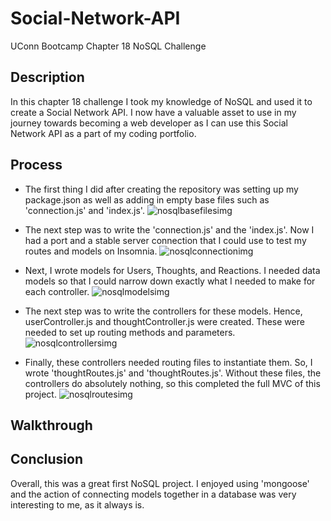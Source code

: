 # Social-Network-API
UConn Bootcamp Chapter 18 NoSQL Challenge

## Description
In this chapter 18 challenge I took my knowledge of NoSQL and used it to create a Social Network API.  I now have a valuable asset to use in my journey towards becoming a web developer as I can use this Social Network API as a part of my coding portfolio.


## Process
* The first thing I did after creating the repository was setting up my package.json as well as adding in empty base files such as 'connection.js' and 'index.js'.
![nosqlbasefilesimg]("")


* The next step was to write the 'connection.js' and the 'index.js'.  Now I had a port and a stable server connection that I could use to test my routes and models on Insomnia.
![nosqlconnectionimg]("")


* Next, I wrote models for Users, Thoughts, and Reactions.  I needed data models so that I could narrow down exactly what I needed to make for each controller.
![nosqlmodelsimg]("")


* The next step was to write the controllers for these models.  Hence, userController.js and thoughtController.js were created.  These were needed to set up routing methods and parameters.
![nosqlcontrollersimg]("")


* Finally, these controllers needed routing files to instantiate them.  So, I wrote 'thoughtRoutes.js' and 'thoughtRoutes.js'.  Without these files, the controllers do absolutely nothing, so this completed the full MVC of this project.
![nosqlroutesimg]("")


## Walkthrough


## Conclusion
Overall, this was a great first NoSQL project.  I enjoyed using 'mongoose' and the action of connecting models together in a database was very interesting to me, as it always is.